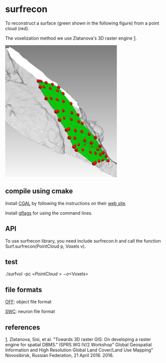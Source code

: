 # surfrecon

To reconstruct a surface (green shown in the following figure) from a point cloud (red).

The voxelization method we use Zlatanova's 3D raster engine [1][].

![Picture](data/surfrecon1.png)

## compile using cmake

Install [CGAL][] by following the instructions on their [web site][CGAL].

Install [gflags][] for using the command lines.

## API

To use surfrecon library, you need include surfrecon.h and call the function Surf.surfrecon(PointCloud p, Voxels v).

## test

./surfvol -pc <$PointCloud> -o <$Voxels>

## file formats

[OFF][]: object file format

[SWC][]: neuron file format

[CGAL]: http://www.cgal.org
[gflags]: https://github.com/gflags/gflags
[OFF]: http://www.geomview.org/docs/html/OFF.html#OFF
[SWC]: http://www.neuronland.org/NLMorphologyConverter/MorphologyFormats/SWC/Spec.html
[1]: http://www.sciencedirect.com/science/article/pii/S2215016116000029

## references

[1]. Zlatanova, Sisi, et al. "Towards 3D raster GIS: On developing a raster engine for spatial DBMS." ISPRS WG IV/2 Workshop" Global Geospatial Information and High Resolution Global Land Cover/Land Use Mapping" Novosibirsk, Russian Federation, 21 April 2016. 2016.
